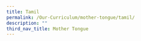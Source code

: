 ```yaml
---
title: Tamil
permalink: /Our-Curriculum/mother-tongue/tamil/
description: ""
third_nav_title: Mother Tongue
---
```

